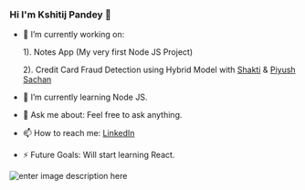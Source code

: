 ### Hi I'm Kshitij Pandey 👋

- 🔭 I’m currently working on:

  1). Notes App (My very first Node JS Project)
  
  2). Credit Card Fraud Detection using Hybrid Model with [Shakti](https://github.com/Shakti02) & [Piyush Sachan](https://github.com/Piyush7398)
- 🌱 I’m currently learning Node JS.
- 💬 Ask me about: Feel free to ask anything.
- 📫 How to reach me: [LinkedIn](https://www.linkedin.com/in/kshitij14397/)
- ⚡ Future Goals: Will start learning React. 

![enter image description here](https://github-readme-stats.vercel.app/api?username=Kshitij14397&&show_icons=true&title_color=ffffff&icon_color=bb2acf&text_color=daf7dc&bg_color=151515)


